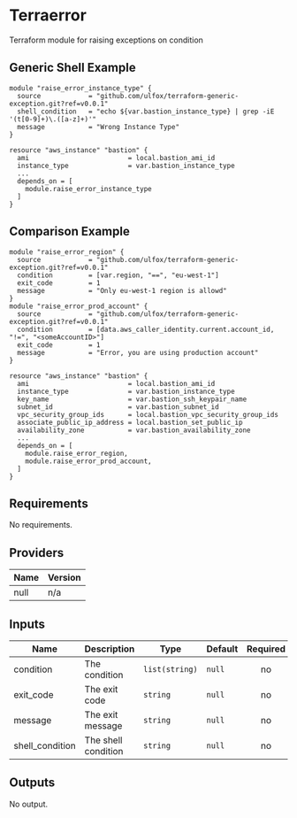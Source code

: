 # Terraerror

Terraform module for raising exceptions on condition

## Generic Shell Example

```hcl
module "raise_error_instance_type" {
  source            = "github.com/ulfox/terraform-generic-exception.git?ref=v0.0.1"
  shell_condition   = "echo ${var.bastion_instance_type} | grep -iE '(t[0-9]+)\.([a-z]+)'"
  message           = "Wrong Instance Type"
}

resource "aws_instance" "bastion" {
  ami                         = local.bastion_ami_id
  instance_type               = var.bastion_instance_type
  ...
  depends_on = [
    module.raise_error_instance_type
  ]
}
```

## Comparison Example

```hcl
module "raise_error_region" {
  source            = "github.com/ulfox/terraform-generic-exception.git?ref=v0.0.1"
  condition         = [var.region, "==", "eu-west-1"]
  exit_code         = 1
  message           = "Only eu-west-1 region is allowd"
}
module "raise_error_prod_account" {
  source            = "github.com/ulfox/terraform-generic-exception.git?ref=v0.0.1"
  condition         = [data.aws_caller_identity.current.account_id, "!=", "<someAccountID>"]
  exit_code         = 1
  message           = "Error, you are using production account"
}

resource "aws_instance" "bastion" {
  ami                         = local.bastion_ami_id
  instance_type               = var.bastion_instance_type
  key_name                    = var.bastion_ssh_keypair_name
  subnet_id                   = var.bastion_subnet_id
  vpc_security_group_ids      = local.bastion_vpc_security_group_ids
  associate_public_ip_address = local.bastion_set_public_ip
  availability_zone           = var.bastion_availability_zone
  ...
  depends_on = [
    module.raise_error_region,
    module.raise_error_prod_account,
  ]
}
```

## Requirements

No requirements.

## Providers

| Name | Version |
|------|---------|
| null | n/a |

## Inputs

| Name | Description | Type | Default | Required |
|------|-------------|------|---------|:--------:|
| condition | The condition | `list(string)` | `null` | no |
| exit\_code | The exit code | `string` | `null` | no |
| message | The exit message | `string` | `null` | no |
| shell\_condition | The shell condition | `string` | `null` | no |

## Outputs

No output.

